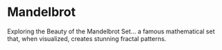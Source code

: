 # Mandelbrot
Exploring the Beauty of the Mandelbrot Set... a famous mathematical set that, when visualized, creates stunning fractal patterns. 
